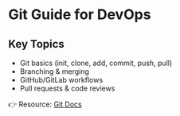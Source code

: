 # Git Guide for DevOps

## Key Topics
- Git basics (init, clone, add, commit, push, pull)
- Branching & merging
- GitHub/GitLab workflows
- Pull requests & code reviews

👉 Resource: [Git Docs](https://git-scm.com/doc)
